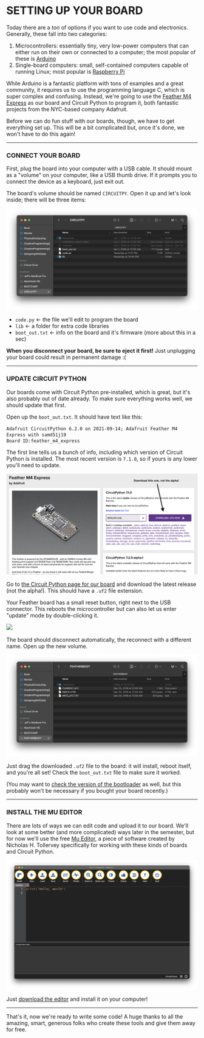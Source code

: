 # SETTING UP YOUR BOARD
Today there are a *ton* of options if you want to use code and electronics. Generally, these fall into two categories:

1. Microcontrollers: essentially tiny, very low-power computers that can either run on their own or connected to a computer; the most popular of these is [Arduino](https://www.arduino.cc/)  
2. Single-board computers: small, self-contained computers capable of running Linux; most popular is [Raspberry Pi](https://www.raspberrypi.org/)  

While Arduino is a fantastic platform with tons of examples and a great community, it requires us to use the programming language C, which is super complex and confusing. Instead, we're going to use the [Feather M4 Express](https://www.adafruit.com/product/3857) as our board and Circuit Python to program it, both fantastic projects from the NYC-based company Adafruit.

Before we can do fun stuff with our boards, though, we have to get everything set up. This will be a bit complicated but, once it's done, we won't have to do this again!

***

### CONNECT YOUR BOARD  
First, plug the board into your computer with a USB cable. It should mount as a "volume" on your computer, like a USB thumb drive. If it prompts you to connect the device as a keyboard, just exit out.

The board's volume should be named `CIRCUITPY`. Open it up and let's look inside; there will be three items:

![](Images/SettingUpYourBoard/CircuitPyVolume.png)

* `code.py` &larr; the file we'll edit to program the board  
* `lib` &larr; a folder for extra code libraries  
* `boot_out.txt` &larr; info on the board and it's firmware (more about this in a sec)  

**When you disconnect your board, be sure to eject it first!** Just unplugging your board could result in permanent damage :(

***

### UPDATE CIRCUIT PYTHON  
Our boards come with Circuit Python pre-installed, which is great, but it's also probably out of date already. To make sure everything works well, we should update that first.

Open up the `boot_out.txt`. It should have text like this:  

    Adafruit CircuitPython 6.2.0 on 2021-09-14; Adafruit Feather M4 Express with samd51j19
    Board ID:feather_m4_express

The first line tells us a bunch of info, including which version of Circuit Python is installed. The most recent version is `7.1.0`, so if yours is any lower you'll need to update.

![](Images/SettingUpYourBoard/CircuitPythonDownloadPage.png)

Go to [the Circuit Python page for our board](https://circuitpython.org/board/feather_m4_express) and download the latest release (not the alpha!). This should have a `.uf2` file extension.

Your Feather board has a small reset button, right next to the USB connector. This reboots the microcontroller but can also let us enter "update" mode by double-clicking it.

![](Images/SettingUpYourBoard/FeatherM4ExpressResetButton.png)

The board should disconnect automatically, the reconnect with a different name. Open up the new volume.

![](Images/SettingUpYourBoard/UpdateVolume.png)

Just drag the downloaded `.uf2` file to the board: it will install, reboot itself, and you're all set! Check the `boot_out.txt` file to make sure it worked.

(You may want to [check the version of the bootloader](https://learn.adafruit.com/adafruit-feather-m4-express-atsamd51/update-the-uf2-bootloader) as well, but this probably won't be necessary if you bought your board recently.)

***

### INSTALL THE MU EDITOR  
There are lots of ways we can edit code and upload it to our board. We'll look at some better (and more complicated) ways later in the semester, but for now we'll use the free [Mu Editor](https://codewith.mu/), a piece of software created by Nicholas H. Tollervey specifically for working with these kinds of boards and Circuit Python.

![](Images/SettingUpYourBoard/MuEditor.png)

Just [download the editor](https://codewith.mu/en/download) and install it on your computer! 

***

That's it, now we're ready to write some code! A huge thanks to all the amazing, smart, generous folks who create these tools and give them away for free.

